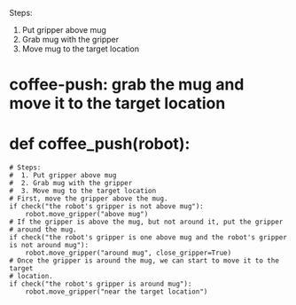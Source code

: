 

Steps:
  1. Put gripper above mug
  2. Grab mug with the gripper
  3. Move mug to the target location

# coffee-push: grab the mug and move it to the target location
# def coffee_push(robot):
    # Steps:
    #  1. Put gripper above mug
    #  2. Grab mug with the gripper
    #  3. Move mug to the target location
    # First, move the gripper above the mug.
    if check("the robot's gripper is not above mug"):
        robot.move_gripper("above mug")
    # If the gripper is above the mug, but not around it, put the gripper
    # around the mug.
    if check("the robot's gripper is one above mug and the robot's gripper is not around mug"):
        robot.move_gripper("around mug", close_gripper=True)
    # Once the gripper is around the mug, we can start to move it to the target
    # location.
    if check("the robot's gripper is around mug"):
        robot.move_gripper("near the target location")